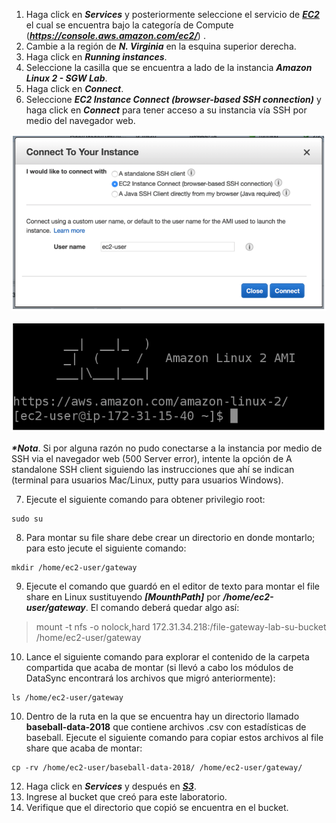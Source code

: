 1. Haga click en **_Services_** y posteriormente seleccione el servicio de [**_EC2_**](https://console.aws.amazon.com/ec2/) el cual se encuentra bajo la categoría de Compute (**_https://console.aws.amazon.com/ec2/_**) .
2. Cambie a la región de **_N. Virginia_** en la esquina superior derecha.
3. Haga click en **_Running instances_**.
4. Seleccione la casilla que se encuentra a lado de la instancia **_Amazon Linux 2 - SGW Lab_**.
5. Haga click en **_Connect_**.
6. Seleccione **_EC2 Instance Connect (browser-based SSH connection)_** y haga click en **_Connect_** para tener acceso a su instancia vía SSH por medio del navegador web.

![Connect (browser-based SSH connection)](images/connect.png)

![EC2 CLI](images/ec2cli.png)


**_*Nota_**. Si por alguna razón no pudo conectarse a la instancia por medio de SSH via el navegador web (500 Server error), intente la opción de A standalone SSH client siguiendo las instrucciones que ahí se indican (terminal para usuarios Mac/Linux, putty para usuarios Windows).

7. Ejecute el siguiente comando para obtener privilegio root:

```
sudo su
```

8. Para montar su file share debe crear un directorio en donde montarlo; para esto jecute el siguiente comando:

```
mkdir /home/ec2-user/gateway
```

9. Ejecute el comando que guardó en el editor de texto para montar el file share en Linux sustituyendo **_[MounthPath]_** por **_/home/ec2-user/gateway_**. El comando deberá quedar algo así:

> mount -t nfs -o nolock,hard 172.31.34.218:/file-gateway-lab-su-bucket /home/ec2-user/gateway

10. Lance el siguiente comando para explorar el contenido de la carpeta compartida que acaba de montar (si llevó a cabo los módulos de DataSync encontrará los archivos que migró anteriormente):

```
ls /home/ec2-user/gateway
```

10. Dentro de la ruta en la que se encuentra hay un directorio llamado **baseball-data-2018** que contiene archivos .csv con estadísticas de baseball. Ejecute el siguiente comando para copiar estos archivos al file share que acaba de montar:

```
cp -rv /home/ec2-user/baseball-data-2018/ /home/ec2-user/gateway/
```

12.	Haga click en **_Services_** y después en [**_S3_**](https://console.aws.amazon.com/storagegateway/).
13.	Ingrese al bucket que creó para este laboratorio.
13.	Verifique que el directorio  que copió se encuentra en el bucket.
